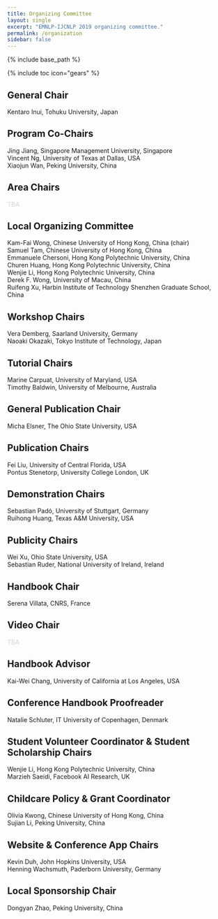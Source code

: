 ```yaml
---
title: Organizing Committee
layout: single
excerpt: "EMNLP-IJCNLP 2019 organizing committee."
permalink: /organization
sidebar: false
---
```

{% include base_path %}

{% include toc icon="gears" %}

## General Chair
Kentaro Inui, Tohuku University, Japan

## Program Co-Chairs
Jing Jiang, Singapore Management University, Singapore<br/>
Vincent Ng, University of Texas at Dallas, USA<br/>
Xiaojun Wan, Peking University, China

<!-- Notice: One point per area -->
## Area Chairs
<span style="color: lightgray">TBA</span>

## Local Organizing Committee
Kam-Fai Wong, Chinese University of Hong Kong, China (chair)<br/>
Samuel Tam, Chinese University of Hong Kong, China<br/>
Emmanuele Chersoni, Hong Kong Polytechnic University, China<br/>
Churen Huang, Hong Kong Polytechnic University, China<br/>
Wenjie Li, Hong Kong Polytechnic University, China<br/>
Derek F. Wong, University of Macau, China<br/>
Ruifeng Xu, Harbin Institute of Technology Shenzhen Graduate School, China

## Workshop Chairs
Vera Demberg, Saarland University, Germany<br/>
Naoaki Okazaki, Tokyo Institute of Technology, Japan

## Tutorial Chairs
Marine Carpuat, University of Maryland, USA<br/>
Timothy Baldwin, University of Melbourne, Australia

## General Publication Chair
Micha Elsner, The Ohio State University, USA
	
## Publication Chairs
Fei Liu, University of Central Florida, USA<br/>
Pontus Stenetorp, University College London, UK
	
## Demonstration Chairs
Sebastian Pad&oacute;, University of Stuttgart, Germany<br/>
Ruihong Huang, Texas A&M University, USA

## Publicity Chairs
Wei Xu, Ohio State University, USA<br/>
Sebastian Ruder, National University of Ireland, Ireland

## Handbook Chair
Serena Villata, CNRS, France

## Video Chair
<span style="color: lightgray">TBA</span>

## Handbook Advisor
Kai-Wei Chang, University of California at Los Angeles, USA

## Conference Handbook Proofreader
Natalie Schluter, IT University of Copenhagen, Denmark

## Student Volunteer Coordinator &amp; Student Scholarship Chairs
Wenjie Li, Hong Kong Polytechnic University, China<br/>
Marzieh Saeidi, Facebook AI Research, UK

## Childcare Policy &amp; Grant Coordinator
Olivia Kwong, Chinese University of Hong Kong, China<br/>
Sujian Li, Peking University, China

## Website &amp; Conference App Chairs
Kevin Duh, John Hopkins University, USA<br/>
Henning Wachsmuth, Paderborn University, Germany

## Local Sponsorship Chair
Dongyan Zhao, Peking University, China
